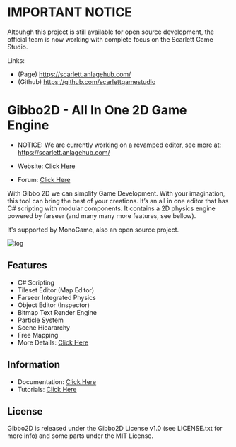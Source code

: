 IMPORTANT NOTICE
=======

Altouhgh this project is still available for open source development, the official team is now working with complete focus on the Scarlett Game Studio. 

Links:
- (Page) https://scarlett.anlagehub.com/
- (Github) https://github.com/scarlettgamestudio


Gibbo2D - All In One 2D Game Engine
=======

* NOTICE: We are currently working on a revamped editor, see more at: https://scarlett.anlagehub.com/

* Website: [Click Here](http://gibbo2d.anlagehub.com/)
* Forum: [Click Here](http://gibbo2d.anlagehub.com/forum/)


With Gibbo 2D we can simplify Game Development. With your imagination, this tool can bring the best of your creations. It’s an all in one editor that has C# scripting with modular components. It contains a 2D physics engine powered by farseer (and many many more features, see bellow).

It's supported by MonoGame, also an open source project.

![log](http://anlagehub.com/wp-content/uploads/2015/02/gibbo2d-2.png)

## Features

* C# Scripting
* Tileset Editor (Map Editor)
* Farseer Integrated Physics
* Object Editor (Inspector)
* Bitmap Text Render Engine
* Particle System
* Scene Hieararchy
* Free Mapping
* More Details: [Click Here](http://gibbo2d.anlagehub.com/index.php/main/display/features)

## Information

* Documentation: [Click Here](http://gibbo2d.anlagehub.com/index.php/main/display/documentation)
* Tutorials: [Click Here](http://gibbo2d.anlagehub.com/index.php/main/display/documentation?sh=tutorials_beginner)

## License

Gibbo2D is released under the Gibbo2D License v1.0 (see LICENSE.txt for more info) and some parts under the MIT License.


